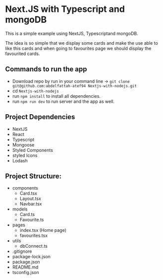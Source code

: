 # Next.JS with Typescript and mongoDB

This is a simple example using NextJS, Typescriptand mongoDB.

The idea is so simple that we display some cards and make the use able to like this cards and when going to favourites page we should display the favourited cards.

## Commands to run the app

- Download repo by run in your command line -> `git clone git@github.com:abdelfattah-atef94 Nextjs-with-nodejs.git`
- cd `Nextjs-with-nodejs`
- run `npm install` to install all dependencies.
- run `npm run dev` to run server and the app as well.

## Project Dependencies

- NextJS
- React
- Typescript
- Mongoose
- Styled Components
- styled Icons
- Lodash

## Project Structure:

- components
  - Card.tsx
  - Layout.tsx
  - Navbar.tsx
- models
  - Card.ts
  - Favourite.ts
- pages
  - index.tsx (Home page)
  - favourites.tsx
- utils
  - dbConnect.ts
- .gitignore
- package-lock.json
- package.json
- README.md
- tsconfig.json
